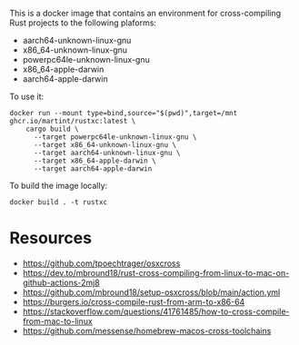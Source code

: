 This is a docker image that contains an environment for cross-compiling Rust projects to the following plaforms:
* aarch64-unknown-linux-gnu
* x86_64-unknown-linux-gnu
* powerpc64le-unknown-linux-gnu
* x86_64-apple-darwin
* aarch64-apple-darwin

To use it:

    docker run --mount type=bind,source="$(pwd)",target=/mnt ghcr.io/martint/rustxc:latest \
        cargo build \
          --target powerpc64le-unknown-linux-gnu \
          --target x86_64-unknown-linux-gnu \
          --target aarch64-unknown-linux-gnu \
          --target x86_64-apple-darwin \
          --target aarch64-apple-darwin

To build the image locally:

    docker build . -t rustxc


# Resources

* https://github.com/tpoechtrager/osxcross
* https://dev.to/mbround18/rust-cross-compiling-from-linux-to-mac-on-github-actions-2mj8
* https://github.com/mbround18/setup-osxcross/blob/main/action.yml
* https://burgers.io/cross-compile-rust-from-arm-to-x86-64
* https://stackoverflow.com/questions/41761485/how-to-cross-compile-from-mac-to-linux
* https://github.com/messense/homebrew-macos-cross-toolchains           

